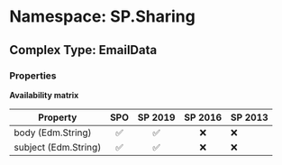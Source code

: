 # Namespace: SP.Sharing

## Complex Type: EmailData

### Properties

**Availability matrix**

Property | SPO | SP 2019 | SP 2016 | SP 2013
----------|:---:|:-------:|:-------:|:-------
body (Edm.String) | ✅ | ✅ | ❌ | ❌
subject (Edm.String) | ✅ | ✅ | ❌ | ❌
